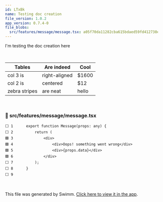 ```yaml
---
id: LTxBk
name: Testing doc creation
file_version: 1.0.2
app_version: 0.7.4-0
file_blobs:
  src/features/message/message.tsx: a05f70da11282cba615bdaed59fd412738e28dc4
---
```


I'm testing the doc creation here

<br/>

| Tables        |Are indeed     | Cool  |
|---------------|---------------|-------|
| col 3 is      | right-aligned | $1600 |
| col 2 is      | centered      |   $12 |
| zebra stripes | are neat      |hello  |

<br/>

<!-- NOTE-swimm-snippet: the lines below link your snippet to Swimm -->
### 📄 src/features/message/message.tsx
```tsx
⬜ 1      export function Message(props: any) {
⬜ 2          return (
🟩 3              <div>
🟩 4                  <div>Oops! something went wrong</div>
🟩 5                  <div>{props.data}</div>
🟩 6              </div>
⬜ 7          );
⬜ 8      }
⬜ 9      
```

<br/>

This file was generated by Swimm. [Click here to view it in the app](http://localhost:5000/repos/Z2l0aHViJTNBJTNBc3Rva2Utd2VhdGhlciUzQSUzQUFkZGllQ29oZW4=/docs/LTxBk).